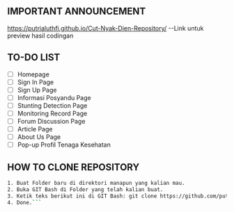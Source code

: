 ## IMPORTANT ANNOUNCEMENT
https://putrialuthfi.github.io/Cut-Nyak-Dien-Repository/ --Link untuk preview hasil codingan

## TO-DO LIST
- [ ] Homepage
- [ ] Sign In Page
- [ ] Sign Up Page
- [ ] Informasi Posyandu Page
- [ ] Stunting Detection Page
- [ ] Monitoring Record Page
- [ ] Forum Discussion Page
- [ ] Article Page
- [ ] About Us Page
- [ ] Pop-up Profil Tenaga Kesehatan

## HOW TO CLONE REPOSITORY
```bash
1. Buat Folder baru di direktori manapun yang kalian mau.
2. Buka GIT Bash di Folder yang telah kalian buat.
3. Ketik teks berikut ini di GIT Bash: git clone https://github.com/putrialuthfi/Cut-Nyak-Dien-Repository.git
4. Done.```
